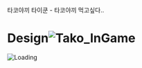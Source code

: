 타코야끼 타이쿤 - 타코야끼 먹고싶다..

# Design![Tako_InGame](https://user-images.githubusercontent.com/71171290/202394140-247b0c52-19e2-4e7f-b982-73536f203714.png)
![Loading](https://user-images.githubusercontent.com/71171290/202394163-e5cca45c-5850-4e30-95bf-5ae997903a17.png)
